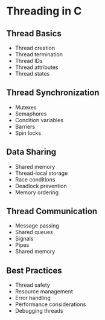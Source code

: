 # Threading in C

## Thread Basics
- Thread creation
- Thread termination
- Thread IDs
- Thread attributes
- Thread states

## Thread Synchronization
- Mutexes
- Semaphores
- Condition variables
- Barriers
- Spin locks

## Data Sharing
- Shared memory
- Thread-local storage
- Race conditions
- Deadlock prevention
- Memory ordering

## Thread Communication
- Message passing
- Shared queues
- Signals
- Pipes
- Shared memory

## Best Practices
- Thread safety
- Resource management
- Error handling
- Performance considerations
- Debugging threads 
